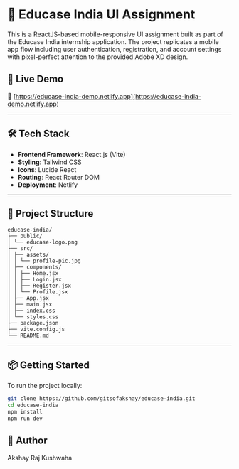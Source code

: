 # 📱 Educase India UI Assignment

This is a ReactJS-based mobile-responsive UI assignment built as part of the Educase India internship application. The project replicates a mobile app flow including user authentication, registration, and account settings with pixel-perfect attention to the provided Adobe XD design.

## 🚀 Live Demo

🔗 [https://educase-india-demo.netlify.app](https://educase-india-demo.netlify.app)

---


## 🛠️ Tech Stack

- **Frontend Framework**: React.js (Vite)
- **Styling**: Tailwind CSS
- **Icons**: Lucide React
- **Routing**: React Router DOM
- **Deployment**: Netlify

---

## 📁 Project Structure

```
educase-india/
├── public/
│ └── educase-logo.png
├── src/
│ ├── assets/
│ │ └── profile-pic.jpg
│ ├── components/
│ │ ├── Home.jsx
│ │ ├── Login.jsx
│ │ ├── Register.jsx
│ │ └── Profile.jsx
│ ├── App.jsx
│ ├── main.jsx
│ ├── index.css
│ └── styles.css
├── package.json
├── vite.config.js
└── README.md
```

---

## 📦 Getting Started

To run the project locally:

```bash
git clone https://github.com/gitsofakshay/educase-india.git
cd educase-india
npm install
npm run dev 
```

## 🙌 Author
Akshay Raj Kushwaha
